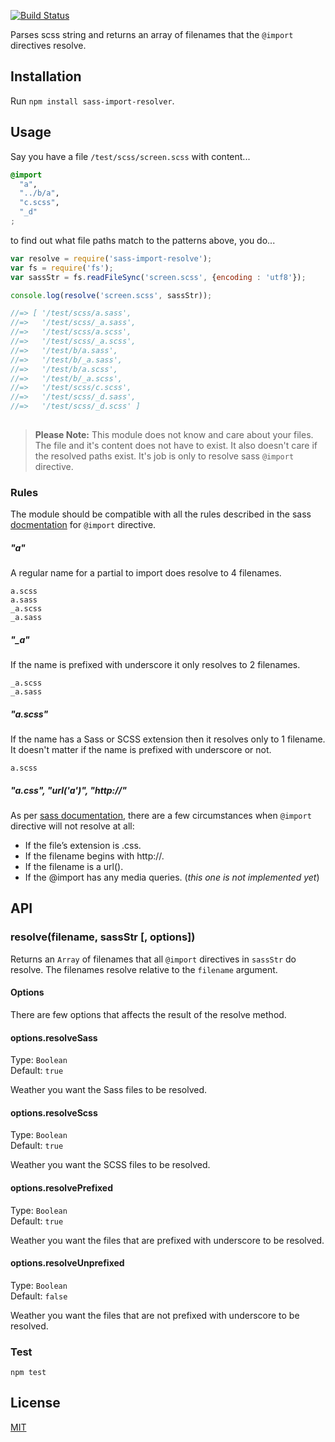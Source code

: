 [![Build Status](https://travis-ci.org/dadish/sass-import-resolve.svg?branch=master)](https://travis-ci.org/dadish/sass-import-resolve)

Parses scss string and returns an array of filenames that the `@import` directives resolve.

## Installation

Run `npm install sass-import-resolver`.

## Usage

Say you have a file `/test/scss/screen.scss` with content...

```scss
@import
  "a",
  "../b/a",
  "c.scss",
  "_d"
;
```

to find out what file paths match to the patterns above, you do...
```js
var resolve = require('sass-import-resolve');
var fs = require('fs');
var sassStr = fs.readFileSync('screen.scss', {encoding : 'utf8'});

console.log(resolve('screen.scss', sassStr));

//=> [ '/test/scss/a.sass',
//=>   '/test/scss/_a.sass',
//=>   '/test/scss/a.scss',
//=>   '/test/scss/_a.scss',
//=>   '/test/b/a.sass',
//=>   '/test/b/_a.sass',
//=>   '/test/b/a.scss',
//=>   '/test/b/_a.scss',
//=>   '/test/scss/c.scss',
//=>   '/test/scss/_d.sass',
//=>   '/test/scss/_d.scss' ]
    
```
> __Please Note:__ This module does not know and care about your files. The file and it's content does not have to exist. It also doesn't care if the resolved paths exist. It's job is only to resolve sass `@import` directive.

### Rules
The module should be compatible with all the rules described in the sass [docmentation][sass-lang] for `@import` directive.

##### "a"
A regular name for a partial to import does resolve to 4 filenames.
```
a.scss
a.sass
_a.scss
_a.sass
```

##### "_a"
If the name is prefixed with underscore it only resolves to 2 filenames.
```
_a.scss
_a.sass
```

##### "a.scss"
If the name has a Sass or SCSS extension then it resolves only to 1 filename.
It doesn't matter if the name is prefixed with underscore or not.
```
a.scss
```

##### "a.css", "url('a')", "http://"
As per [sass documentation][sass-lang], there are a few circumstances when `@import` directive will not resolve at all:
- If the file’s extension is .css.
- If the filename begins with http://.
- If the filename is a url().
- If the @import has any media queries. (_this one is not implemented yet_)

## API

### resolve(filename, sassStr [, options])
Returns an `Array` of filenames that all `@import` directives in `sassStr` do resolve.
The filenames resolve relative to the `filename` argument.

#### Options

There are few options that affects the result of the resolve method.

#### options.resolveSass
Type: `Boolean`  
Default: `true`

Weather you want the Sass files to be resolved.

#### options.resolveScss
Type: `Boolean`  
Default: `true`

Weather you want the SCSS files to be resolved.

#### options.resolvePrefixed
Type: `Boolean`  
Default: `true`

Weather you want the files that are prefixed with underscore to be resolved.

#### options.resolveUnprefixed
Type: `Boolean`  
Default: `false`

Weather you want the files that are not prefixed with underscore to be resolved.

### Test
```
npm test
```

## License

[MIT][license]

[sass-lang]: http://sass-lang.com/documentation/file.SASS_REFERENCE.html#import
[license]: https://raw.githubusercontent.com/dadish/sass-import-resolve/master/LICENSE